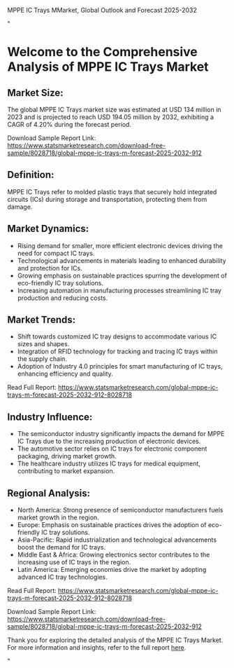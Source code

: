 MPPE IC Trays MMarket, Global Outlook and Forecast 2025-2032 

"<h1>Welcome to the Comprehensive Analysis of MPPE IC Trays Market</h1>

<h2>Market Size:</h2>
<p>The global MPPE IC Trays market size was estimated at USD 134 million in 2023 and is projected to reach USD 194.05 million by 2032, exhibiting a CAGR of 4.20% during the forecast period.</p>
<p>Download Sample Report Link: <a href='https://www.statsmarketresearch.com/download-free-sample/8028718/global-mppe-ic-trays-m-forecast-2025-2032-912'>https://www.statsmarketresearch.com/download-free-sample/8028718/global-mppe-ic-trays-m-forecast-2025-2032-912</a></p>

<h2>Definition:</h2>
<p>MPPE IC Trays refer to molded plastic trays that securely hold integrated circuits (ICs) during storage and transportation, protecting them from damage.</p>

<h2>Market Dynamics:</h2>
<ul>
    <li>Rising demand for smaller, more efficient electronic devices driving the need for compact IC trays.</li>
    <li>Technological advancements in materials leading to enhanced durability and protection for ICs.</li>
    <li>Growing emphasis on sustainable practices spurring the development of eco-friendly IC tray solutions.</li>
    <li>Increasing automation in manufacturing processes streamlining IC tray production and reducing costs.</li>
</ul>

<h2>Market Trends:</h2>
<ul>
    <li>Shift towards customized IC tray designs to accommodate various IC sizes and shapes.</li>
    <li>Integration of RFID technology for tracking and tracing IC trays within the supply chain.</li>
    <li>Adoption of Industry 4.0 principles for smart manufacturing of IC trays, enhancing efficiency and quality.</li>
</ul>
<p>Read Full Report: <a href='https://www.statsmarketresearch.com/global-mppe-ic-trays-m-forecast-2025-2032-912-8028718'>https://www.statsmarketresearch.com/global-mppe-ic-trays-m-forecast-2025-2032-912-8028718</a></p>

<h2>Industry Influence:</h2>
<ul>
    <li>The semiconductor industry significantly impacts the demand for MPPE IC Trays due to the increasing production of electronic devices.</li>
    <li>The automotive sector relies on IC trays for electronic component packaging, driving market growth.</li>
    <li>The healthcare industry utilizes IC trays for medical equipment, contributing to market expansion.</li>
</ul>

<h2>Regional Analysis:</h2>
<ul>
    <li>North America: Strong presence of semiconductor manufacturers fuels market growth in the region.</li>
    <li>Europe: Emphasis on sustainable practices drives the adoption of eco-friendly IC tray solutions.</li>
    <li>Asia-Pacific: Rapid industrialization and technological advancements boost the demand for IC trays.</li>
    <li>Middle East & Africa: Growing electronics sector contributes to the increasing use of IC trays in the region.</li>
    <li>Latin America: Emerging economies drive the market by adopting advanced IC tray technologies.</li>
</ul>
<p>Read Full Report: <a href='https://www.statsmarketresearch.com/global-mppe-ic-trays-m-forecast-2025-2032-912-8028718'>https://www.statsmarketresearch.com/global-mppe-ic-trays-m-forecast-2025-2032-912-8028718</a></p>

<p>Download Sample Report Link: <a href='https://www.statsmarketresearch.com/download-free-sample/8028718/global-mppe-ic-trays-m-forecast-2025-2032-912'>https://www.statsmarketresearch.com/download-free-sample/8028718/global-mppe-ic-trays-m-forecast-2025-2032-912</a></p>

<p>Thank you for exploring the detailed analysis of the MPPE IC Trays Market. For more information and insights, refer to the full report <a href='https://www.statsmarketresearch.com/global-mppe-ic-trays-m-forecast-2025-2032-912-8028718'>here</a>.</p>"
